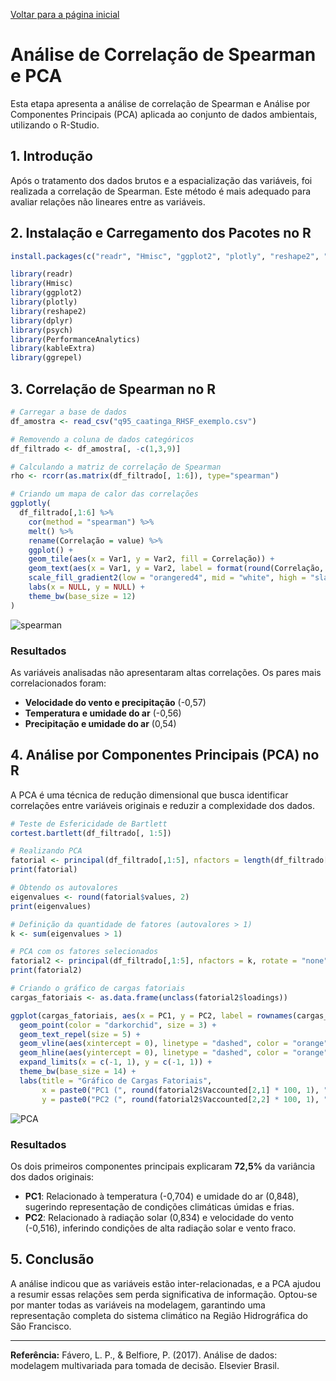 [Voltar para a página inicial](/)

# Análise de Correlação de Spearman e PCA

Esta etapa apresenta a análise de correlação de Spearman e Análise por Componentes Principais (PCA) aplicada ao conjunto de dados ambientais,
utilizando o R-Studio.

## 1. Introdução
Após o tratamento dos dados brutos e a espacialização das variáveis, foi realizada a correlação de Spearman. Este método é mais adequado para avaliar relações não lineares entre as variáveis.

## 2. Instalação e Carregamento dos Pacotes no R
```r
install.packages(c("readr", "Hmisc", "ggplot2", "plotly", "reshape2", "dplyr", "psych", "PerformanceAnalytics", "kableExtra", "ggrepel"))

library(readr)
library(Hmisc)
library(ggplot2)
library(plotly)
library(reshape2)
library(dplyr)
library(psych)
library(PerformanceAnalytics)
library(kableExtra)
library(ggrepel)
```

## 3. Correlação de Spearman no R
```r
# Carregar a base de dados
df_amostra <- read_csv("q95_caatinga_RHSF_exemplo.csv")

# Removendo a coluna de dados categóricos
df_filtrado <- df_amostra[, -c(1,3,9)]  

# Calculando a matriz de correlação de Spearman
rho <- rcorr(as.matrix(df_filtrado[, 1:6]), type="spearman")  

# Criando um mapa de calor das correlações
ggplotly(
  df_filtrado[,1:6] %>%
    cor(method = "spearman") %>%
    melt() %>%
    rename(Correlação = value) %>%
    ggplot() +
    geom_tile(aes(x = Var1, y = Var2, fill = Correlação)) +
    geom_text(aes(x = Var1, y = Var2, label = format(round(Correlação, 4))), size = 4) +
    scale_fill_gradient2(low = "orangered4", mid = "white", high = "slateblue4", name = "Correlação") +
    labs(x = NULL, y = NULL) +
    theme_bw(base_size = 12)
)
```

![spearman](https://github.com/user-attachments/assets/3ba97653-8015-4592-b2e5-04ad634e5cad)

### Resultados
As variáveis analisadas não apresentaram altas correlações. Os pares mais correlacionados foram:
- **Velocidade do vento e precipitação** (-0,57)
- **Temperatura e umidade do ar** (-0,56)
- **Precipitação e umidade do ar** (0,54)

## 4. Análise por Componentes Principais (PCA) no R
A PCA é uma técnica de redução dimensional que busca identificar correlações entre variáveis originais e reduzir a complexidade dos dados.

```r
# Teste de Esfericidade de Bartlett
cortest.bartlett(df_filtrado[, 1:5])

# Realizando PCA
fatorial <- principal(df_filtrado[,1:5], nfactors = length(df_filtrado[,1:5]), rotate = "none", scores = TRUE)
print(fatorial)

# Obtendo os autovalores
eigenvalues <- round(fatorial$values, 2)
print(eigenvalues)

# Definição da quantidade de fatores (autovalores > 1)
k <- sum(eigenvalues > 1)

# PCA com os fatores selecionados
fatorial2 <- principal(df_filtrado[,1:5], nfactors = k, rotate = "none", scores = TRUE)
print(fatorial2)
```

```r
# Criando o gráfico de cargas fatoriais
cargas_fatoriais <- as.data.frame(unclass(fatorial2$loadings))

ggplot(cargas_fatoriais, aes(x = PC1, y = PC2, label = rownames(cargas_fatoriais))) +
  geom_point(color = "darkorchid", size = 3) +
  geom_text_repel(size = 5) +
  geom_vline(aes(xintercept = 0), linetype = "dashed", color = "orange") +
  geom_hline(aes(yintercept = 0), linetype = "dashed", color = "orange") +
  expand_limits(x = c(-1, 1), y = c(-1, 1)) +
  theme_bw(base_size = 14) +
  labs(title = "Gráfico de Cargas Fatoriais",
       x = paste0("PC1 (", round(fatorial2$Vaccounted[2,1] * 100, 1), "% da variância)"),
       y = paste0("PC2 (", round(fatorial2$Vaccounted[2,2] * 100, 1), "% da variância)"))
```

![PCA](https://github.com/user-attachments/assets/9c043dfc-3e87-4129-9acd-f22b532ced34)

### Resultados
Os dois primeiros componentes principais explicaram **72,5%** da variância dos dados originais:
- **PC1**: Relacionado à temperatura (-0,704) e umidade do ar (0,848), sugerindo representação de condições climáticas úmidas e frias.
- **PC2**: Relacionado à radiação solar (0,834) e velocidade do vento (-0,516), inferindo condições de alta radiação solar e vento fraco.

## 5. Conclusão
A análise indicou que as variáveis estão inter-relacionadas, e a PCA ajudou a resumir essas relações sem perda significativa de informação. 
Optou-se por manter todas as variáveis na modelagem, garantindo uma representação completa do sistema climático na Região Hidrográfica do São Francisco.

---
**Referência:** Fávero, L. P., & Belfiore, P. (2017). Análise de dados: modelagem multivariada para tomada de decisão. Elsevier Brasil.
